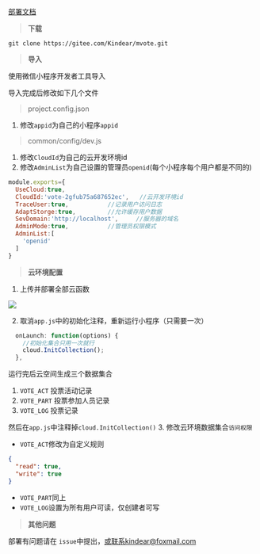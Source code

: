 [部署文档](https://apisev.cn/project-10/doc-30/)

>**下载**

`git clone https://gitee.com/Kindear/mvote.git` 

>**导入**

使用微信小程序开发者工具导入

导入完成后修改如下几个文件
>project.config.json

1. 修改`appid`为自己的小程序`appid`

>common/config/dev.js

1. 修改`CloudId`为自己的云开发环境id
2. 修改`AdminList`为自己设置的管理员`openid`(每个小程序每个用户都是不同的)

```javascript
module.exports={
  UseCloud:true,
  CloudId:'vote-2gfub75a687652ec',   //云开发环境id
  TraceUser:true,           //记录用户访问日志
  AdaptStorge:true,         //允许缓存用户数据
  SevDomain:'http://localhost',     //服务器的域名
  AdminMode:true,           //管理员权限模式
  AdminList:[
    'openid'
  ]
}
```

>**云环境配置**

1. 上传并部署全部云函数

![](/media//202011/2020-11-13_120812.png)

2. 取消`app.js`中的初始化注释，重新运行小程序（只需要一次）

```javascript
  onLaunch: function(options) {
    //初始化集合只用一次就行
    cloud.InitCollection();
  },
```
运行完后云空间生成三个数据集合
1. `VOTE_ACT` 投票活动记录
2. `VOTE_PART` 投票参加人员记录
3. `VOTE_LOG` 投票记录

然后在`app.js`中注释掉`cloud.InitCollection()`
3. 修改云环境数据集合`访问权限`

- `VOTE_ACT`修改为自定义规则
```json
{
  "read": true,
  "write": true
}
```
- `VOTE_PART`同上
- `VOTE_LOG`设置为所有用户可读，仅创建者可写

>**其他问题**

部署有问题请在 `issue`中提出，或联系kindear@foxmail.com


